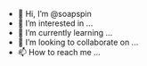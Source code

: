 - 👋 Hi, I’m @soapspin
- 👀 I’m interested in ...
- 🌱 I’m currently learning ...
- 💞️ I’m looking to collaborate on ...
- 📫 How to reach me ...

<!---
soapspin/soapspin is a ✨ special ✨ repository because its `README.md` (this file) appears on your GitHub profile.
You can click the Preview link to take a look at your changes.
--->
